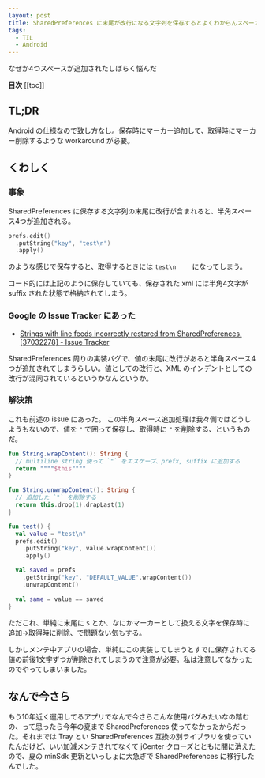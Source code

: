 ```yaml
---
layout: post
title: SharedPreferences に末尾が改行になる文字列を保存するとよくわからんスペースが4つ追加される件
tags:
  - TIL
  - Android
---
```


なぜか4つスペースが追加されたしばらく悩んだ

**目次**
[[toc]]

## TL;DR

Android の仕様なので致し方なし。保存時にマーカー追加して、取得時にマーカー削除するような workaround が必要。

## くわしく

### 事象

SharedPreferences に保存する文字列の末尾に改行が含まれると、半角スペース4つが追加される。

```kt
prefs.edit()
  .putString("key", "test\n")
  .apply()
```

のような感じで保存すると、取得するときには `test\n    ` になってしまう。

コード的には上記のように保存していても、保存された xml には半角4文字が suffix された状態で格納されてしまう。

### Google の Issue Tracker にあった

- [Strings with line feeds incorrectly restored from SharedPreferences. [37032278] - Issue Tracker](https://issuetracker.google.com/issues/37032278)


SharedPreferences 周りの実装バグで、値の末尾に改行があると半角スペース4つが追加されてしまうらしい。値としての改行と、XML のインデントとしての改行が混同されているというかなんというか。

### 解決策

これも前述の issue にあった。
この半角スペース追加処理は我々側ではどうしようもないので、値を `"` で囲って保存し、取得時に `"` を削除する、というものだ。

```kt
fun String.wrapContent(): String {
  // multiline string 使って `"` をエスケープ、prefx, suffix に追加する
  return """"$this""""
}

fun String.unwrapContent(): String {
  // 追加した `"` を削除する
  return this.drop(1).drapLast(1)
}

fun test() {
  val value = "test\n"
  prefs.edit()
    .putString("key", value.wrapContent())
    .apply()

  val saved = prefs
    .getString("key", "DEFAULT_VALUE".wrapContent())
    .unwrapContent()

  val same = value == saved
}
```

ただこれ、単純に末尾に `$` とか、なにかマーカーとして扱える文字を保存時に追加→取得時に削除、で問題ない気もする。

しかしメンテ中アプリの場合、単純にこの実装してしまうとすでに保存されてる値の前後1文字ずつが削除されてしまうので注意が必要。私は注意してなかったのでやってしまいました。



## なんで今さら

もう10年近く運用してるアプリでなんで今さらこんな使用バグみたいなの踏むの、って思ったら今年の夏まで SharedPreferences 使ってなかったからだった。それまでは Tray とい SharedPreferences 互換の別ライブラリを使っていたんだけど、いい加減メンテされてなくて jCenter クローズとともに闇に消えたので、夏の minSdk 更新といっしょに大急ぎで SharedPreferences に移行したんでした。
